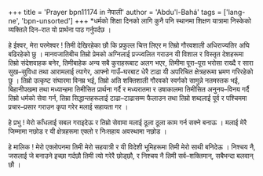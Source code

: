 +++
title = 'Prayer bpn11174 in नेपाली'
author = 'Abdu'l-Bahá'
tags = ['lang-ne', 'bpn-unsorted']
+++
*धर्मको शिक्षा दिनको लागि कुनै पनि स्थानमा शिक्षण यात्रामा निस्केको व्यक्तिले दिन–रात यो प्रार्थना पाठ गर्नुपर्दछ । 

हे ईश्वर, मेरा परमेश्वर ! तिमी देखिरहेका छौ कि प्रफुल्ल चित्त लिएर म तिम्रो गौरवशाली अधिराज्यतिर अघि बढिरहेको छु । मानवजातिबीच तिम्रो प्रेमको अग्निलाई प्रज्ज्वलित गराउन यी विशाल र विस्तृत देशहरूमा तिम्रो संदेशवाहक बनेर, तिमीबाहेक अन्य सबै कुराहरूबाट अलग भएर, तिमीमा पूरा–पूरा भरोसा राख्दै र सारा सुख–सुविधा तथा आरामलाई त्यागेर, आफ्नो गाउँ–घरबाट धेरै टाढा यी अपरिचित क्षेत्रहरूमा भ्रमण गरिरहेको छु । तिम्रो उत्कृष्ट संघारमा विनम्र भई, तिम्रो अति शक्तिशाली गौरवको स्वर्गको सामुन्ने नतमस्तक भई, बिहानीपखमा तथा मध्यान्हमा तिमीसित प्रार्थना गर्दै र मध्यरातमा र उषाकालमा तिमीसित अनुनय–विनय गर्दै तिम्रो धर्मको सेवा गर्न, तिम्रा सिद्धान्तहरूलाई टाढा–टाढासम्म फैलाउन तथा तिम्रो शब्दलाई पूर्व र पश्चिममा प्रचार–प्रसार गराउन कृपा गरेर मलाई सहायता गर । 

हे प्रभु ! मेरो काँधलाई सबल गराइदेऊ र तिम्रो सेवामा मलाई ठूला ठूला काम गर्न सक्ने बनाऊ । मलाई मेरै जिम्मामा नछोड र यी क्षेत्रहरूमा एक्लो र निःसहाय अवस्थामा नछोड । 

हे मालिक ! मेरो एक्लोपनमा तिमी मेरो सहयात्री र यी विदेशी भूमिहरूमा तिमी मेरो साथी बनिदेऊ । निश्चय नै, जसलाई जे बनाउने इच्छा गर्दछौ तिमी त्यो गरेरै छोड्छौ, र निश्चय नै तिमी सर्व–शक्तिमान्, सबैभन्दा बलवान् छौ ।
